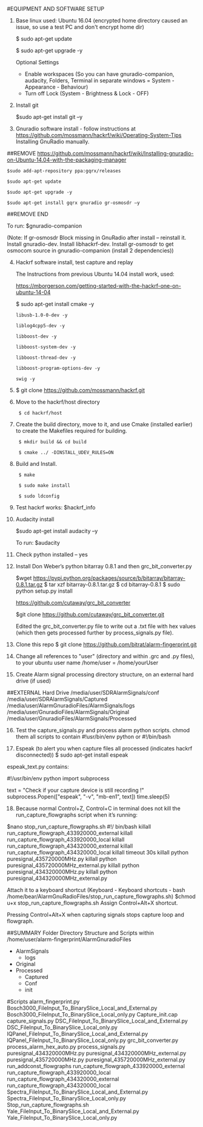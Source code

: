 #EQUIPMENT AND SOFTWARE SETUP

1.	Base linux used: Ubuntu 16.04 (encrypted home directory caused an issue, so use a test PC and don't encrypt home dir)
    
    $ sudo apt-get update

    $ sudo apt-get upgrade -y

    Optional Settings
    
    - Enable workspaces (So you can have gnuradio-companion, audacity, Folders, Terminal in separate windows = System -Appearance - Behaviour)
    - Turn off Lock (System - Brightness & Lock - OFF)

2.	Install git

    $sudo apt-get install git –y

3.	Gnuradio software install - follow instructions at https://github.com/mossmann/hackrf/wiki/Operating-System-Tips Installing GnuRadio manually.

##REMOVE
    https://github.com/mossmann/hackrf/wiki/Installing-gnuradio-on-Ubuntu-14.04-with-the-packaging-manager 

    $sudo add-apt-repository ppa:gqrx/releases
    
    $sudo apt-get update
    
    $sudo apt-get upgrade -y
    
    $sudo apt-get install gqrx gnuradio gr-osmosdr –y

##REMOVE END

To run: $gnuradio-companion

(Note: If gr-osmosdr Block missing in GnuRadio after install – reinstall it. Install gnuradio-dev. Install libhackrf-dev. Install gr-osmosdr to get osmocom source in gnuradio-companion (install 2 dependencies))

4.	Hackrf software install, test capture and replay 
    
    The Instructions from previous Ubuntu 14.04 install work, used:

    https://mborgerson.com/getting-started-with-the-hackrf-one-on-ubuntu-14-04
    
    $ sudo apt-get install cmake -y 
                       
        libusb-1.0-0-dev -y 
                       
        liblog4cpp5-dev -y 
                       
        libboost-dev -y 
                       
        libboost-system-dev -y
                       
        libboost-thread-dev -y
                       
        libboost-program-options-dev -y
                       
        swig -y

5. $ git clone https://github.com/mossmann/hackrf.git
    
6. Move to the hackrf/host directory
    
        $ cd hackrf/host
    
7. Create the build directory, move to it, and use Cmake (installed earlier) to create the Makefiles required for building.
    
        $ mkdir build && cd build
    
        $ cmake ../ -DINSTALL_UDEV_RULES=ON
    
8. Build and Install.
    
        $ make
    
        $ sudo make install
    
        $ sudo ldconfig

9. Test hackrf works:
    $hackrf_info

10.	Audacity install

    $sudo apt-get install audacity –y
    
    To run: $audacity

11.	Check python installed – yes 

12.	Install Don Weber’s python bitarray 0.8.1 and then grc_bit_converter.py

    $wget https://pypi.python.org/packages/source/b/bitarray/bitarray-0.8.1.tar.gz
    $ tar xzf bitarray-0.8.1.tar.gz
    $ cd bitarray-0.8.1
    $ sudo python setup.py install

    https://github.com/cutaway/grc_bit_converter 

    $git clone https://github.com/cutaway/grc_bit_converter.git

    Edited the grc_bit_converter.py file to write out a .txt file with hex values (which then gets processed further by process_signals.py file).
 
13.	Clone this repo  $ git clone https://github.com/bitrat/alarm-fingerprint.git 
14.	Change all references to "user" (directory and within .grc and .py files), to your ubuntu user name /home/user = /home/yourUser
15.	Create Alarm signal processing directory structure, on an external hard drive (if used)

##EXTERNAL Hard Drive
/media/user/SDRAlarmSignals/conf
/media/user/SDRAlarmSignals/Captured
/media/user/AlarmGnuradioFiles/AlarmSignals/logs
/media/user/GnuradioFiles/AlarmSignals/Original
/media/user/GnuradioFiles/AlarmSignals/Processed

16.	Test the capture_signals.py and process alarm python scripts.
chmod them all
scripts to contain #!usr/bin/env python or #!/bin/bash 

17.	 Espeak 
(to alert you when capture files all processed (indicates hackrf disconnected))
$ sudo apt-get install espeak

espeak_text.py contains:

\#!/usr/bin/env python
import subprocess

text = "Check if your capture device is still recording !"
subprocess.Popen(["espeak", "-v", "mb-en1", text])
time.sleep(5)

18.	Because normal Control+Z, Control+C in terminal does not kill the run_capture_flowgraphs script when it’s running:

$nano stop_run_capture_flowgraphs.sh
\#!/ bin/bash
killall run_capture_flowgraph_433920000_external
killall run_capture_flowgraph_433920000_local
killall run_capture_flowgraph_434320000_external
killall run_capture_flowgraph_434320000_local
killall timeout 30s
killall python puresignal_435720000MHz.py
killall python puresignal_435720000MHz_external.py
killall python puresignal_434320000MHz.py
killall python puresignal_434320000MHz_external.py

Attach it to a keyboard shortcut (Keyboard - Keyboard shortcuts - bash /home/bear/AlarmGnuRadioFiles/stop_run_capture_flowgraphs.sh)
$chmod u+x stop_run_capture_flowgraphs.sh
Assign Control+Alt+X shortcut.

Pressing Control+Alt+X when capturing signals stops capture loop and flowgraph.

##SUMMARY
Folder Directory Structure and Scripts within /home/user/alarm-fingerprint/AlarmGnuradioFiles
*	AlarmSignals
    *	logs
*	Original
*	Processed
    *	Captured
    *	Conf
    *	init

#Scripts
alarm_fingerprint.py
Bosch3000_FileInput_To_BinarySlice_Local_and_External.py
Bosch3000_FileInput_To_BinarySlice_Local_only.py
Capture_init.cap
capture_signals.py
DSC_FileInput_To_BinarySlice_Local_and_External.py
DSC_FileInput_To_BinarySlice_Local_only.py
IQPanel_FileInput_To_BinarySlice_Local_and_External.py
IQPanel_FileInput_To_BinarySlice_Local_only.py
grc_bit_converter.py
process_alarm_hex_auto.py
process_signals.py
puresignal_434320000MHz.py
puresignal_434320000MHz_external.py
puresignal_435720000MHz.py
puresignal_435720000MHz_external.py
run_addconst_flowgraphs
run_capture_flowgraph_433920000_external
run_capture_flowgraph_433920000_local
run_capture_flowgraph_434320000_external
run_capture_flowgraph_434320000_local
Spectra_FileInput_To_BinarySlice_Local_and_External.py
Spectra_FileInput_To_BinarySlice_Local_only.py
Stop_run_capture_flowgraphs.sh
Yale_FileInput_To_BinarySlice_Local_and_External.py
Yale_FileInput_To_BinarySlice_Local_only.py






